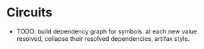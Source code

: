 # Circuits

- TODO: build dependency graph for symbols. at each new value resolved,
collapse their resolved dependencies, artifax style.
